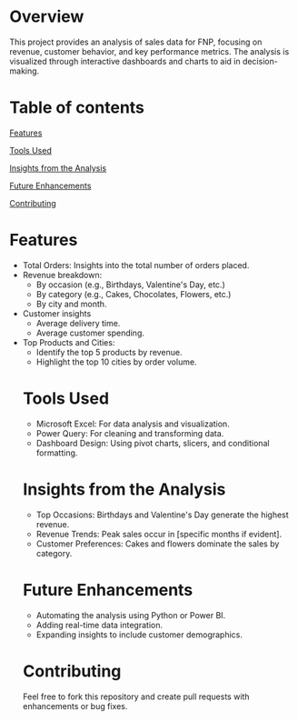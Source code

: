 # Overview
This project provides an analysis of sales data for FNP, focusing on revenue, customer behavior, and key performance metrics. The analysis is visualized through interactive dashboards and charts to aid in decision-making.
# Table of contents
[Features](#features)

[Tools Used](#tools-used)

[Insights from the Analysis](#insights-from-the-analysis)

[Future Enhancements](#future-enhancements)

[Contributing](#contributing)

# Features
- Total Orders: Insights into the total number of orders placed.
- Revenue breakdown:
  - By occasion (e.g., Birthdays, Valentine's Day, etc.)
  - By category (e.g., Cakes, Chocolates, Flowers, etc.)
  - By city and month.
- Customer insights
    - Average delivery time.
    - Average customer spending.
- Top Products and Cities:
    - Identify the top 5 products by revenue.
    - Highlight the top 10 cities by order volume.
  # Tools Used
  - Microsoft Excel: For data analysis and visualization.
  - Power Query: For cleaning and transforming data.
  - Dashboard Design: Using pivot charts, slicers, and conditional formatting.
  # Insights from the Analysis
  - Top Occasions: Birthdays and Valentine's Day generate the highest revenue.
  - Revenue Trends: Peak sales occur in [specific months if evident].
  - Customer Preferences: Cakes and flowers dominate the sales by category.
  # Future Enhancements
  - Automating the analysis using Python or Power BI.
  - Adding real-time data integration.
  - Expanding insights to include customer demographics.
  # Contributing
  Feel free to fork this repository and create pull requests with enhancements or bug fixes.
